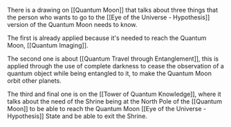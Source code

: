There is a drawing on [[Quantum Moon]] that talks about three things that the person who wants to go to the [[Eye of the Universe - Hypothesis]] version of the Quantum Moon needs to know.

The first is already applied because it's needed to reach the Quantum Moon, [[Quantum Imaging]].

The second one is about [[Quantum Travel through Entanglement]], this is applied through the use of complete darkness to cease the observation of a quantum object while being entangled to it, to make the Quantum Moon orbit other planets.

The third and final one is on the [[Tower of Quantum Knowledge]], where it talks about the need of the Shrine being at the North Pole of the [[Quantum Moon]] to be able to reach the Quantum Moon [[Eye of the Universe - Hypothesis]] State and be able to exit the Shrine.